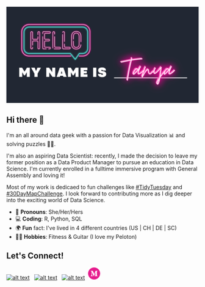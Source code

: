 
![](Tanya.png)

Hi there 👋 
---

I'm an all around data geek with a passion for Data Visualization :bar_chart: and solving puzzles :female_detective:.

I'm also an aspiring Data Scientist: recently, I made the decision to leave my former position as a Data Product Manager to pursue an education in Data Science. I'm currently enrolled in a fulltime immersive program with General Assembly and loving it!

Most of my work is dedicaed to fun challenges like [#TidyTuesday](TidyTuesday) and [#30DayMapChallenge](30DayMapChallenge). I look forward to contributing more as I dig deeper into the exciting world of Data Science. 

- :rainbow: **Pronouns**: She/Her/Hers 
- :computer: **Coding**: R, Python, SQL
- :earth_africa: **Fun** fact: I've lived in 4 different countries (US | CH | DE | SC)
- :biking_woman: **Hobbies**: Fitness & Guitar (I love my Peloton)

Let's Connect!
---
 [![alt text][1.1]][1]  &nbsp; [![alt text][2.1]][2] &nbsp; [![alt text][3.1]][3]&nbsp; [![alt text][4.1]][4]




<!-- social icons-->


[1.1]: https://www.iconsdb.com/icons/download/barbie-pink/twitter-4-32.png
[2.1]: https://www.iconsdb.com/icons/download/barbie-pink/linkedin-4-32.png
[3.1]: https://www.iconsdb.com/icons/download/barbie-pink/github-9-32.png
[4.1]: images/medium-pink.png


<!-- links to social-->
[1]: https://twitter.com/tanya_shapiro
[2]: https://www.linkedin.com/in/shapirotanya/
[3]: https://github.com/tanyashapiro
[4]: https://medium.com/@tanyashapiro_72192
